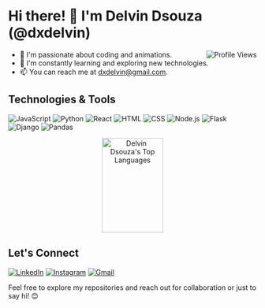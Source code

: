 # Hi there! 👋 I'm Delvin Dsouza (@dxdelvin)


<a href="https://komarev.com/ghpvc/?username=dxdelvin">
  <img align="right" src="https://komarev.com/ghpvc/?username=dxdelvin&label=Profile%20Views&color=0e75b6&style=flat" alt="Profile Views" />
</a>

- 👀 I'm passionate about coding and animations.
- 🌱 I'm constantly learning and exploring new technologies.
- 📫 You can reach me at [dxdelvin@gmail.com](mailto:dxdelvin@gmail.com).

## Technologies & Tools

![JavaScript](https://img.shields.io/badge/JavaScript-F0DB4F?style=flat&logo=javascript&logoColor=F0DB4F)
![Python](https://img.shields.io/badge/Python-3776AB?style=flat&logo=python&logoColor=3776AB)
![React](https://img.shields.io/badge/React-61DAFB?style=flat&logo=react&logoColor=61DAFB)
![HTML](https://img.shields.io/badge/HTML5-E34F26?style=flat&logo=html5&logoColor=white)
![CSS](https://img.shields.io/badge/CSS3-1572B6?style=flat&logo=css3&logoColor=white)
![Node.js](https://img.shields.io/badge/Node.js-3C873A?style=flat&labelColor=black&logo=node.js&logoColor=3C873A)
![Flask](https://img.shields.io/badge/Flask-000000?style=flat&logo=flask&logoColor=white)
![Django](https://img.shields.io/badge/Django-092E20?style=flat&logo=django&logoColor=white)
![Pandas](https://img.shields.io/badge/Pandas-150458?style=flat&logo=pandas&logoColor=white)



<!-- Add the GitHub Activity Graph section -->
<div align="center">
  <a href="https://github.com/dxdelvin">
    <img alt="Delvin Dsouza's Top Languages" src="https://github-readme-stats.vercel.app/api/top-langs/?username=dxdelvin&langs_count=8&layout=compact&theme=react&border_color=4285F4&bg_color=0D1117&title_color=F85D7F&icon_color=F8D866" height="192px" width="49.5%"/>
  </a>
</div>

## Let's Connect

[![LinkedIn](https://img.shields.io/badge/LinkedIn-0077B5?style=flat&logo=linkedin&logoColor=white)](https://linkedin.com/in/dxdelvin)
[![Instagram](https://img.shields.io/badge/Instagram-fe4164?style=flat&logo=instagram&logoColor=white)](https://instagram.com/dxdelvin_)
[![Gmail](https://img.shields.io/badge/Instagram-fe4164?style=flat&logo=gmail&logoColor=white)](https://instagram.com/dxdelvin_)

Feel free to explore my repositories and reach out for collaboration or just to say hi! 😊
